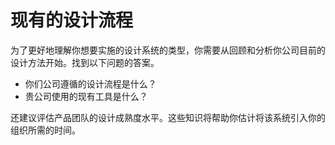 # 现有的设计流程

为了更好地理解你想要实施的设计系统的类型，你需要从回顾和分析你公司目前的设计方法开始。找到以下问题的答案。

* 你们公司遵循的设计流程是什么？
* 贵公司使用的现有工具是什么？

还建议评估产品团队的设计成熟度水平。这些知识将帮助你估计将该系统引入你的组织所需的时间。